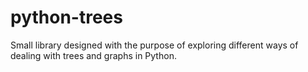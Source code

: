 # python-trees

Small library designed with the purpose of exploring different ways of dealing with trees and graphs in Python. 
